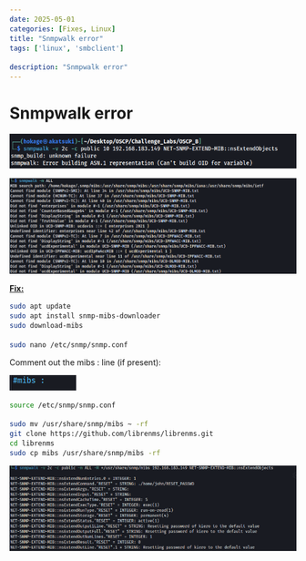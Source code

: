```yaml
---
date: 2025-05-01
categories: [Fixes, Linux]
title: "Snmpwalk error"
tags: ['linux', 'smbclient']

description: "Snmpwalk error"
---
```


# Snmpwalk error

![image1](../resources/4246b54dff0649249a284d92d8cc274d.png)

![image2](../resources/754e8dd88dfa4510b6f5149860f7afc9.png)

**<u>Fix:</u>**

```bash
sudo apt update
sudo apt install snmp-mibs-downloader
sudo download-mibs

sudo nano /etc/snmp/snmp.conf
```

Comment out the mibs : line (if present):

![image3](../resources/05913bd683fa4ed7acf6983eb10d1853.png)

```bash
source /etc/snmp/snmp.conf

sudo mv /usr/share/snmp/mibs ~ -rf
git clone https://github.com/librenms/librenms.git
cd librenms
sudo cp mibs /usr/share/snmp/mibs -rf
```

![image4](../resources/3acb73bbbc904f388795ff072b0f2a48.png)


